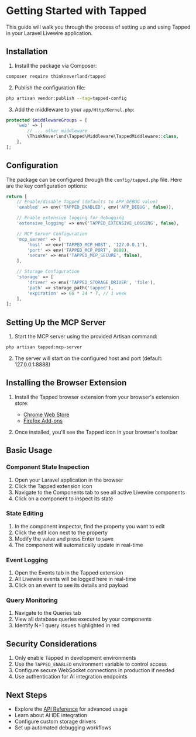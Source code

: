 # Getting Started with Tapped

This guide will walk you through the process of setting up and using Tapped in your Laravel Livewire application.

## Installation

1. Install the package via Composer:

```bash
composer require thinkneverland/tapped
```

2. Publish the configuration file:

```bash
php artisan vendor:publish --tag=tapped-config
```

3. Add the middleware to your `app/Http/Kernel.php`:

```php
protected $middlewareGroups = [
    'web' => [
        // ... other middleware
        \ThinkNeverland\Tapped\Middleware\TappedMiddleware::class,
    ],
];
```

## Configuration

The package can be configured through the `config/tapped.php` file. Here are the key configuration options:

```php
return [
    // Enable/disable Tapped (defaults to APP_DEBUG value)
    'enabled' => env('TAPPED_ENABLED', env('APP_DEBUG', false)),

    // Enable extensive logging for debugging
    'extensive_logging' => env('TAPPED_EXTENSIVE_LOGGING', false),

    // MCP Server Configuration
    'mcp_server' => [
        'host' => env('TAPPED_MCP_HOST', '127.0.0.1'),
        'port' => env('TAPPED_MCP_PORT', 8888),
        'secure' => env('TAPPED_MCP_SECURE', false),
    ],

    // Storage Configuration
    'storage' => [
        'driver' => env('TAPPED_STORAGE_DRIVER', 'file'),
        'path' => storage_path('tapped'),
        'expiration' => 60 * 24 * 7, // 1 week
    ],
];
```

## Setting Up the MCP Server

1. Start the MCP server using the provided Artisan command:

```bash
php artisan tapped:mcp-server
```

2. The server will start on the configured host and port (default: 127.0.0.1:8888)

## Installing the Browser Extension

1. Install the Tapped browser extension from your browser's extension store:
   - [Chrome Web Store](https://chrome.google.com/webstore/detail/tapped)
   - [Firefox Add-ons](https://addons.mozilla.org/en-US/firefox/addon/tapped)

2. Once installed, you'll see the Tapped icon in your browser's toolbar

## Basic Usage

### Component State Inspection

1. Open your Laravel application in the browser
2. Click the Tapped extension icon
3. Navigate to the Components tab to see all active Livewire components
4. Click on a component to inspect its state

### State Editing

1. In the component inspector, find the property you want to edit
2. Click the edit icon next to the property
3. Modify the value and press Enter to save
4. The component will automatically update in real-time

### Event Logging

1. Open the Events tab in the Tapped extension
2. All Livewire events will be logged here in real-time
3. Click on an event to see its details and payload

### Query Monitoring

1. Navigate to the Queries tab
2. View all database queries executed by your components
3. Identify N+1 query issues highlighted in red

## Security Considerations

1. Only enable Tapped in development environments
2. Use the `TAPPED_ENABLED` environment variable to control access
3. Configure secure WebSocket connections in production if needed
4. Use authentication for AI integration endpoints

## Next Steps

- Explore the [API Reference](api-reference.md) for advanced usage
- Learn about AI IDE integration
- Configure custom storage drivers
- Set up automated debugging workflows
